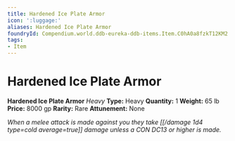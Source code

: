 ```yaml
---
title: Hardened Ice Plate Armor
icon: ':luggage:'
aliases: Hardened Ice Plate Armor
foundryId: Compendium.world.ddb-eureka-ddb-items.Item.C0hA0a8fzkT12KM2
tags:
- Item
---
```


# Hardened Ice Plate Armor

**Hardened Ice Plate Armor**
_Heavy_
**Type:** Heavy
**Quantity:** 1
**Weight:** 65 lb
**Price:** 8000 gp
**Rarity:** Rare
**Attunement:** None

*When a melee attack is made against you they take  [[/damage 1d4 type=cold average=true]] damage unless a CON DC13 or higher is made.*